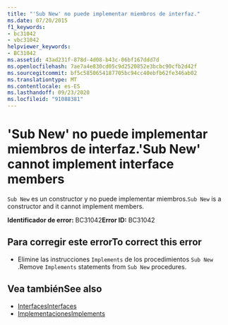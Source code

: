 ```yaml
---
title: "'Sub New' no puede implementar miembros de interfaz."
ms.date: 07/20/2015
f1_keywords:
- bc31042
- vbc31042
helpviewer_keywords:
- BC31042
ms.assetid: 43ad231f-878d-4d08-b43c-06bf167ddd7d
ms.openlocfilehash: 7ae7a4e830cd05c9d2520852e3bcbc90cfb2d42f
ms.sourcegitcommit: bf5c5850654187705bc94cc40ebfb62fe346ab02
ms.translationtype: MT
ms.contentlocale: es-ES
ms.lasthandoff: 09/23/2020
ms.locfileid: "91088381"
---
```

# <a name="sub-new-cannot-implement-interface-members"></a><span data-ttu-id="30844-102">'Sub New' no puede implementar miembros de interfaz.</span><span class="sxs-lookup"><span data-stu-id="30844-102">'Sub New' cannot implement interface members</span></span>

<span data-ttu-id="30844-103">`Sub New` es un constructor y no puede implementar miembros.</span><span class="sxs-lookup"><span data-stu-id="30844-103">`Sub New` is a constructor and it cannot implement members.</span></span>  
  
 <span data-ttu-id="30844-104">**Identificador de error:** BC31042</span><span class="sxs-lookup"><span data-stu-id="30844-104">**Error ID:** BC31042</span></span>  
  
## <a name="to-correct-this-error"></a><span data-ttu-id="30844-105">Para corregir este error</span><span class="sxs-lookup"><span data-stu-id="30844-105">To correct this error</span></span>  
  
- <span data-ttu-id="30844-106">Elimine las instrucciones `Implements` de los procedimientos `Sub New` .</span><span class="sxs-lookup"><span data-stu-id="30844-106">Remove `Implements` statements from `Sub New` procedures.</span></span>  
  
## <a name="see-also"></a><span data-ttu-id="30844-107">Vea también</span><span class="sxs-lookup"><span data-stu-id="30844-107">See also</span></span>

- [<span data-ttu-id="30844-108">Interfaces</span><span class="sxs-lookup"><span data-stu-id="30844-108">Interfaces</span></span>](../programming-guide/language-features/interfaces/index.md)
- [<span data-ttu-id="30844-109">Implementaciones</span><span class="sxs-lookup"><span data-stu-id="30844-109">Implements</span></span>](../language-reference/statements/implements-clause.md)
